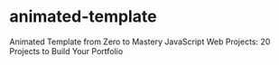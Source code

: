 # animated-template
Animated Template from Zero to Mastery JavaScript Web Projects: 20 Projects to Build Your Portfolio
